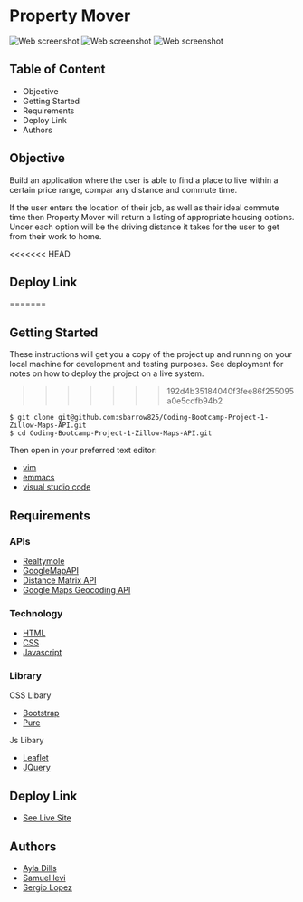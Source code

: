 # Property Mover

![Web screenshot](webscreenshot.png)
![Web screenshot](https://media.giphy.com/media/RgtzggWcC8GcHW6HnT/giphy.gif)
![Web screenshot](https://media.giphy.com/media/TiD6bqtO7e0E2KxUDt/giphy.gif)

## Table of Content
- Objective
- Getting Started
- Requirements
- Deploy Link
- Authors


## Objective
Build an application where the user is able to find a place to live within a certain price range, compar any distance and commute time.

If the user enters the location of their job, as well as their ideal commute time then Property Mover will return a listing of appropriate housing options. Under each option will be the driving distance it takes for the user to get from their work to home.

<<<<<<< HEAD

## Deploy Link
=======
## Getting Started
These instructions will get you a copy of the project up and running on your local machine for development and testing purposes. See deployment for notes on how to deploy the project on a live system.
>>>>>>> 192d4b35184040f3fee86f255095a0e5cdfb94b2

```
$ git clone git@github.com:sbarrow825/Coding-Bootcamp-Project-1-Zillow-Maps-API.git
$ cd Coding-Bootcamp-Project-1-Zillow-Maps-API.git
```
Then open in your preferred text editor:
- [vim](https://www.vim.org/) 
- [emmacs](https://www.gnu.org/software/emacs/)
- [visual studio code](https://code.visualstudio.com/) 

## Requirements

### APIs
* [Realtymole](https://www.realtymole.com/api)
* [GoogleMapAPI](https://developers.google.com/maps/documentation/javascript/get-api-key)
* [Distance Matrix API](https://cloud.google.com/maps-platform/routes/?utm_source=google&utm_medium=cpc&utm_campaign=FY18-Q2-global-demandgen-paidsearchonnetworkhouseads-cs-maps_contactsal_saf&utm_content=text-ad-none-none-DEV_c-CRE_289050149274-ADGP_Hybrid+%7C+AW+SEM+%7C+SKWS+~+Distance+Matrix+API-KWID_43700035908080913-aud-581578347266:kwd-327115461770-userloc_9032071&utm_term=KW_distance%20matrix%20api-ST_distance+matrix+api&gclid=Cj0KCQjwl4v4BRDaARIsAFjATPm3PH2eBYIo85KxUULohiCbu4Zs3o-EsdVQ5Rh4wdywkihqFfWQggAaApdIEALw_wcB)
* [Google Maps Geocoding API‎](https://developers.google.com/maps/documentation/geocoding/start)

### Technology
* [HTML](https://developer.mozilla.org/en-US/docs/Web/HTML)
* [CSS](https://developer.mozilla.org/en-US/docs/Web/CSS)
* [Javascript](https://developer.mozilla.org/en-US/docs/Web/JavaScrip)

### Library
CSS Libary
* [Bootstrap](https://getbootstrap.com/)
* [Pure](https://purecss.io/buttons/)

Js  Libary
* [Leaflet](https://leafletjs.com/)
* [JQuery](https://jquery.com/)

## Deploy Link
* [See Live Site](https://sbarrow825.github.io/Coding-Bootcamp-Project-1-Zillow-Maps-API/)



## Authors
- [Ayla Dills](https://github.com/ayladillis)
- [Samuel levi](https://github.com/sbarrow825)
- [Sergio Lopez](https://github.com/cherjios)
